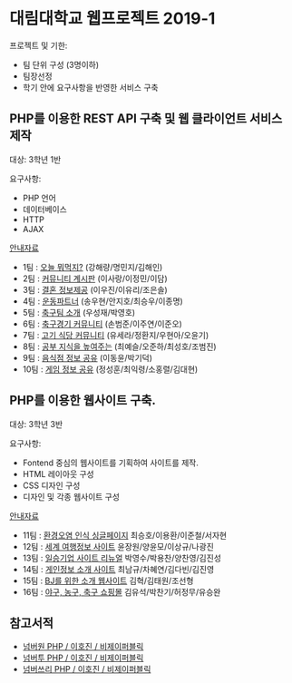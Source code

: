 # 대림대학교 웹프로젝트 2019-1

프로젝트 및 기한:  
* 팀 단위 구성 (3명이하)
* 팀장선정
* 학기 안에 요구사항을 반영한 서비스 구축

## PHP를 이용한 REST API 구축 및 웹 클라이언트 서비스 제작

대상: 3학년 1반  
 
요구사항:  
* PHP 언어
* 데이터베이스
* HTTP
* AJAX

[안내자료](https://docs.google.com/document/d/e/2PACX-1vRZOal8vWSkA1li2w3nKTY3JZKYB8I6PlL3SC1E2k3caFs4XGKPCG03AqQk0KEDWBbYVlizJz-QOiuq/pub)

* 1팀 : [오늘 뭐먹지?](./1/team1) (강해량/명민지/김해인)
* 2팀 : [커뮤니티 계시판](./1/team2) (이사랑/이정민/이담)
* 3팀 : [결혼 정보제공](./1/team3) (이우진/이유리/조은솔)
* 4팀 : [운동파트너](./1/team4) (송우현/안지호/최승우/이종명)
* 5팀 : [축구팀 소개](./1/team5) (우성재/박영호)
* 6팀 : [축구경기 커뮤니티](./1/team6) (손범준/이주연/이준오)
* 7팀 : [고기 식당 커뮤니티](./1/team7) (유세라/정환지/우현아/오윤기)
* 8팀 : [공부 지식을 높여주는](./1/team8) (최예슬/오준하/최성호/조범진)
* 9팀 : [음식점 정보 공유](./1/team9) (이동윤/박기덕)
* 10팀 : [게임 정보 공유](./1/team10) (정성훈/최익령/소홍렬/김대현)

## PHP를 이용한 웹사이트 구축.

대상: 3학년 3반  
 
요구사항:  
* Fontend 중심의 웹사이트를 기획하여 사이트를 제작.
* HTML 레이아웃 구성
* CSS 디자인 구성
* 디자인 및 각종 웹사이트 구성

[안내자료](https://docs.google.com/document/d/e/2PACX-1vRprmJGuJ_KR91_sfz3CoQrPR7D37hbsxKHTcF9lSh4quBo5bZleOvIsngidaTk8IJW9ARcMLj_wdFD/pub)

* 11팀 : [환경오염 인식 싱글페이지](./3/team11) 최승호/이용환/이준철/서자현
* 12팀 : [세계 여행정보 사이트](./3/team12) 윤장원/양윤모/이상규/나광진
* 13팀 : [일승기업 사이트 리뉴얼](./3/team13) 박영수/박용찬/양찬영/김진성
* 14팀 : [게인정보 소개 사이트](./3/team14) 최남규/차혜연/김다빈/김진영
* 15팀 : [BJ를 위한 소개 웹사이트](./3/team15) 김혁/김태원/조선형
* 16팀 : [야구, 농구, 축구 쇼핑몰](./3/team16) 김유석/박찬기/허정무/유승완

## 참고서적  
* [넘버원 PHP / 이호진 / 비제이퍼블릭](http://www.yes24.com/Product/Goods/58072892?scode=032&OzSrank=2)
* [넘버투 PHP / 이호진 / 비제이퍼블릭](http://www.yes24.com/Product/Goods/58072899?scode=032&OzSrank=3)
* [넘버쓰리 PHP / 이호진 / 비제이퍼블릭](http://www.yes24.com/Product/Goods/58072905?scode=032&OzSrank=1)
